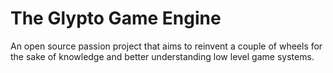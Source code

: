 # The Glypto Game Engine
An open source passion project that aims to reinvent a couple of wheels for the sake of knowledge and better understanding low level game systems.
